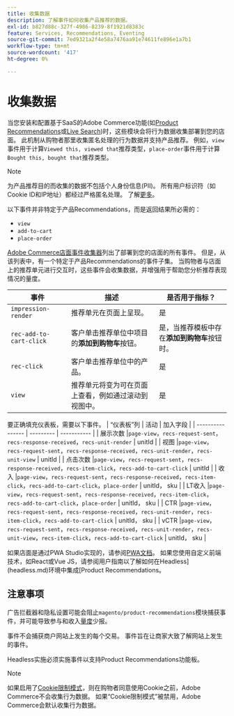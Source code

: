```yaml
---
title: 收集数据
description: 了解事件如何收集产品推荐的数据。
exl-id: b827d88c-327f-4986-8239-8f1921d8383c
feature: Services, Recommendations, Eventing
source-git-commit: 7ed9321a2f4e58a7476aa91e74611fe896e1a7b1
workflow-type: tm+mt
source-wordcount: '417'
ht-degree: 0%

---
```


# 收集数据

当您安装和配置基于SaaS的Adobe Commerce功能(如[Product Recommendations](install-configure.md)或[Live Search](https://experienceleague.adobe.com/docs/commerce-merchant-services/live-search/onboard/install.html))时，这些模块会将行为数据收集部署到您的店面。 此机制从购物者那里收集匿名处理的行为数据并支持产品推荐。 例如，`view`事件用于计算`Viewed this, viewed that`推荐类型，`place-order`事件用于计算`Bought this, bought that`推荐类型。

>[!NOTE]
>
>为产品推荐目的而收集的数据不包括个人身份信息(PII)。 所有用户标识符（如Cookie ID和IP地址）都经过严格匿名处理。 了解[更多](https://www.adobe.com/privacy/experience-cloud.html)。

以下事件并非特定于产品Recommendations，而是返回结果所必需的：

- `view`
- `add-to-cart`
- `place-order`

[Adobe Commerce店面事件收集器](https://developer.adobe.com/commerce/services/shared-services/storefront-events/collector/#quick-start)列出了部署到您的店面的所有事件。 但是，从该列表中，有一个特定于产品Recommendations的事件子集。 当购物者与店面上的推荐单元进行交互时，这些事件会收集数据，并增强用于帮助您分析推荐表现情况的量度。

| 事件 | 描述 | 是否用于指标？ |
| --- | --- | --- |
| `impression-render` | 推荐单元在页面上呈现。 | 是 |
| `rec-add-to-cart-click` | 客户单击推荐单位中项目的&#x200B;**添加到购物车**&#x200B;按钮。 | 是，当推荐模板中存在&#x200B;**添加到购物车**&#x200B;按钮时。 |
| `rec-click` | 客户单击推荐单位中的产品。 | 是 |
| `view` | 推荐单元将变为可在页面上查看，例如通过滚动到视图中。 | 是 |

要正确填充仪表板，需要以下事件。
| “仪表板”列 | 活动    | 加入字段  |
| ---------------- | --------- | ----------- |
| 展示次数      |`page-view`，`recs-request-sent`，`recs-response-received`，`recs-unit-render` | unitId  |
| 视图            |`page-view`，`recs-request-sent`，`recs-response-received`，`recs-unit-render`，`recs-unit-view` | unitId  |
| 点击次数           |`page-view`，`recs-request-sent`，`recs-response-received`，`recs-item-click`，`recs-add-to-cart-click`    | unitId  |
| 收入          |`page-view`，`recs-request-sent`，`recs-response-received`，`recs-item-click`，`recs-add-to-cart-click`，`place-order` | unitId， sku |
| LT收入       |`page-view`，`recs-request-sent`，`recs-response-received`，`recs-item-click`，`recs-add-to-cart-click`，`place-order` | unitId， sku |
| CTR              |`page-view`，`recs-request-sent`，`recs-response-received`，`recs-unit-render`，`recs-item-click`，`recs-add-to-cart-click`  | unitId， sku |
| vCTR             |`page-view`，`recs-request-sent`，`recs-response-received`，`recs-unit-render`，`recs-unit-view`，`recs-item-click`，`recs-add-to-cart-click` | unitId， sku |

如果店面是通过PWA Studio实现的，请参阅[PWA文档](https://developer.adobe.com/commerce/pwa-studio/integrations/product-recommendations/)。 如果您使用自定义前端技术，如React或Vue JS，请参阅用户指南以了解如何在Headless](headless.md)环境中集成[Product Recommendations。

## 注意事项

广告拦截器和隐私设置可能会阻止`magento/product-recommendations`模块捕获事件，并可能导致参与和收入[量度](workspace.md)少报。

事件不会捕获商户网站上发生的每个交易。 事件旨在让商家大致了解网站上发生的事件。

Headless实施必须实施事件以支持Product Recommendations功能板。

>[!NOTE]
>
>如果启用了[Cookie限制模式](https://experienceleague.adobe.com/docs/commerce-admin/start/compliance/privacy/compliance-cookie-law.html)，则在购物者同意使用Cookie之前，Adobe Commerce不会收集行为数据。 如果“Cookie限制模式”被禁用，Adobe Commerce会默认收集行为数据。
